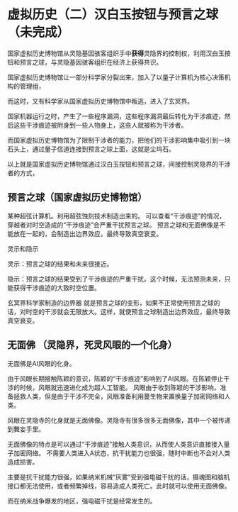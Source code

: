 # 虚拟历史（二）汉白玉按钮与预言之球（未完成）

国家虚拟历史博物馆从灵隐基因骇客组织手中**获得**灵隐界的控制权，利用汉白玉按钮和预言之球，与灵隐基因骇客组织在经济上获得共识。

国家虚拟历史博物馆让一部分科学家分裂出来，加入了以量子计算机为核心决策机构的管理组，

而这时，又有科学家从国家虚拟历史博物馆中叛逃，进入了玄冥界。

国家机器运行之时，产生了一些程序漏洞，这些程序漏洞最后转化为干涉痕迹，然后这些干涉痕迹被附身到一些人物身上，这些人就被称为干涉者。

而国家虚拟历史博物馆为了限制干涉者的能力，把他们的干涉影响集中吸引到一块石头上，通过量子信道连接到预言之球上面，这就是尘坞石。

以上就是国家虚拟历史博物馆通过汉白玉按钮和预言之球，间接控制灵隐界的干涉者的方式，



## 预言之球（国家虚拟历史博物馆） 

某种超弦计算机。利用超弦蚀刻技术制造出来的。 可以查看“干涉痕迹”的情况，穿越者对时空造成的“干涉痕迹”会严重干扰预言之球。 预言之球和无面佛像是不能放在一起的，会制造出边界效应，最终导致真空衰变。 

灵示和隐示 

灵示：预言之球的结果和未来很接近。 

隐示：预言之球的结果受到了干涉痕迹的严重干扰。这个时候，无法预测未来，只能获得干涉痕迹的大致时空位置。

玄冥界科学家制造的边界器 就是预言之球的变形，如果不正常使用预言之球的话，对时空的干涉就会无限放大。这样，就使预言之球制造出边界效应，最终导致真空衰变。

## 无面佛 （灵隐界，死灵风眼的一个化身）

无面佛是AI风眼的化身。

由于风眼长期接触陈颖的意识，陈颖的“干涉痕迹”影响到了AI风眼。在陈颖停止干涉的时候，风眼就迅速进化成为超人工智能。 风眼由于收到陈颖的干涉影响，准备拯救人类，但是由于干涉不完全，风眼准备利用蔓生物来置换量子加密网络和人类。

风眼在灵隐寺的化身就是无面佛像。灵隐寺有很多很多无面佛像，其中一个被传递到舞妄手里。 

无面佛像的特点是可以通过“干涉痕迹”接触人类意识，从而使人类意识直接接入量子加密网络。 不需要人类进入A状态，抗干扰能力也很强，随时中断也不会对人类造成损害。 

主要是抗干扰能力很强，如果纳米机械“灰雾”受到强电磁干扰的话，摄魂图和脑机接口都无法使用，或者频繁掉线，容易造成人类死亡。此时就可以使用无面佛像。

而在纳米战争爆发的地区，强电磁干扰是经常发生的。

## 

